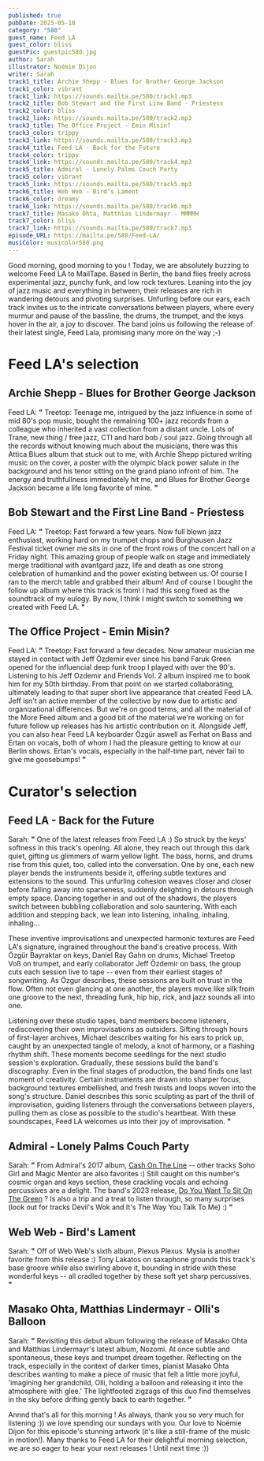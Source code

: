```yaml
---
published: true
pubDate: 2025-05-18
category: "580"
guest_name: Feed LA
guest_color: bliss
guestPic: guestpic580.jpg
author: Sarah
illustrator: Noémie Dijon
writer: Sarah
track1_title: Archie Shepp - Blues for Brother George Jackson
track1_color: vibrant
track1_link: https://sounds.mailta.pe/580/track1.mp3
track2_title: Bob Stewart and the First Line Band - Priestess
track2_color: bliss
track2_link: https://sounds.mailta.pe/580/track2.mp3
track3_title: The Office Project - Emin Misin?
track3_color: trippy
track3_link: https://sounds.mailta.pe/580/track3.mp3
track4_title: Feed LA - Back for the Future
track4_color: trippy
track4_link: https://sounds.mailta.pe/580/track4.mp3
track5_title: Admiral - Lonely Palms Couch Party
track5_color: vibrant
track5_link: https://sounds.mailta.pe/580/track5.mp3
track6_title: Web Web - Bird's Lament
track6_color: dreamy
track6_link: https://sounds.mailta.pe/580/track6.mp3
track7_title: Masako Ohta, Matthias Lindermayr - MMMMH
track7_color: bliss
track7_link: https://sounds.mailta.pe/580/track7.mp3
episode_URL: https://mailta.pe/580/Feed-LA/
musiColor: musicolor580.png
---
```

Good morning, good morning to you ! Today, we are absolutely buzzing to welcome Feed LA to MailTape. Based in Berlin, the band flies freely across experimental jazz, punchy funk, and low rock textures. Leaning into the joy of jazz music and everything in between, their releases are rich in wandering detours and pivoting surprises. Unfurling before our ears, each track invites us to the intricate conversations between players, where every murmur and pause of the bassline, the drums, the trumpet, and the keys hover in the air, a joy to discover. The band joins us following the release of their latest single, Feed Lala, promising many more on the way ;-) 

# Feed LA's selection

## Archie Shepp - Blues for Brother George Jackson

Feed LA: **"** Treetop: Teenage me, intrigued by the jazz influence in some of mid 80's pop music, bought the remaining 100+ jazz records from a colleague who inherited a vast collection from a distant uncle. Lots of Trane, new thing / free jazz, CTI and hard bob / soul jazz. Going through all the records without knowing much about the musicians, there was this Attica Blues album that stuck out to me, with Archie Shepp pictured writing music on the cover, a poster with the olympic black power salute in the background and his tenor sitting on the grand piano infront of him. The energy and truthfullness immediately hit me, and Blues for Brother George Jackson became a life long favorite of mine. **"** 

## Bob Stewart and the First Line Band - Priestess

Feed LA: **"** Treetop: Fast forward a few years. Now full blown jazz enthusiast, working hard on my trumpet chops and Burghausen Jazz Festival ticket owner me sits in one of the front rows of the concert hall on a Friday night. This amazing group of people walk on stage and immediately merge traditional with avantgard jazz, life and death as one strong celebration of humankind and the power existing between us. Of course I ran to the merch table and grabbed their album! And of course I bought the follow up album where this track is from! I had this song fixed as the soundtrack of my eulogy. By now, I think I might switch to something we created with Feed LA. **"** 

## The Office Project - Emin Misin?

Feed LA: **"** Treetop: Fast forward a few decades. Now amateur musician me stayed in contact with Jeff Özdemir ever since his band Faruk Green opened for the influencial deep funk troop I played with over the 90's. Listening to his Jeff Ozdemir and Friends Vol. 2 album inspired me to book him for my 50th birthday. From that point on we started collaborating, ultimately leading to that super short live appearance that created Feed LA. Jeff isn't an active member of the collective by now due to artistic and organizational differences. But we're on good terms, and all the material of the More Feed album and a good bit of the material we're working on for future follow up releases has his artistic contribution on it. Alongside Jeff, you can also hear Feed LA keyboarder Özgür aswell as Ferhat on Bass and Ertan on vocals, both of whom I had the pleasure getting to know at our Berlin shows. Ertan's vocals, especially in the half-time part, never fail to give me goosebumps! **"** 

# Curator's selection

## Feed LA - Back for the Future

Sarah: **"** One of the latest releases from Feed LA :) So struck by the keys' softness in this track's opening. All alone, they reach out through this dark quiet, gifting us glimmers of warm yellow light. The bass, horns, and drums rise from this quiet, too, called into the conversation. One by one, each new player bends the instruments beside it, offering subtle textures and extensions to the sound. This unfurling cohesion weaves closer and closer before falling away into sparseness, suddenly delighting in detours through empty space. Dancing together in and out of the shadows, the players switch between bubbling collaboration and solo sauntering. With each addition and stepping back, we lean into listening, inhaling, inhaling, inhaling...

These inventive improvisations and unexpected harmonic textures are Feed LA's signature, ingrained throughout the band's creative process. With Özgür Bayraktar on keys, Daniel Ray Gahn on drums, Michael Treetop Voß on trumpet, and early collaborator Jeff Özdemir on bass, the group cuts each session live to tape -- even from their earliest stages of songwriting. As Özgur describes, these sessions are built on trust in the flow. Often not even glancing at one another, the players move like silk from one groove to the next, threading funk, hip hip, rick, and jazz sounds all into one. 

Listening over these studio tapes, band members become listeners, rediscovering their own improvisations as outsiders. Sifting through hours of first-layer archives, Michael describes waiting for his ears to prick up, caught by an unexpected tangle of melody, a knot of harmony, or a flashing rhythm shift. These moments become seedlings for the next studio session's exploration. Gradually, these sessions build the band's discography. Even in the final stages of production, the band finds one last moment of creativity. Certain instruments are drawn into sharper focus, background textures embellished, and fresh twists and loops woven into the song's structure. Daniel describes this sonic sculpting as part of the thrill of improvisation, guiding listeners through the conversations between players, pulling them as close as possible to the studio's heartbeat. With these soundscapes, Feed LA welcomes us into their joy of improvisation. **"** 

## Admiral - Lonely Palms Couch Party

Sarah: **"** From Admiral's 2017 album, [Cash On The Line](https://admiral4.bandcamp.com/album/cash-on-the-line) -- other tracks Soho Girl and Magic Mentor are also favorites :) Still caught on this number's cosmic organ and keys section, these crackling vocals and echoing percussives are a delight. The band's 2023 release, [Do You Want To Sit On The Green](https://admiral4.bandcamp.com/album/do-you-want-to-sit-on-the-green) ? Is also a trip and a treat to listen through, so many surprises (look out for tracks Devil's Wok and It's The Way You Talk To Me) :) **"** 

## Web Web - Bird's Lament

Sarah: **"** Off of Web Web's sixth album, Plexus Plexus. Mysia is another favorite from this release :) Tony Lakatos on saxaphone grounds this track's base groove while also swirling above it, bounding in stride with these wonderful keys -- all cradled together by these soft yet sharp percussives. **"** 

## Masako Ohta, Matthias Lindermayr - Olli's Balloon

Sarah: **"** Revisiting this debut album following the release of Masako Ohta and Matthias Lindermayr's latest album, Nozomi. At once subtle and spontaneous, these keys and trumpet dream together. Reflecting on the track, especially in the context of darker times, pianist Masako Ohta describes wanting to make a piece of music that felt a little more joyful, 'imagining her grandchild, Olli, holding a balloon and releasing it into the atmosphere with glee.' The lightfooted zigzags of this duo find themselves in the sky before drifting gently back to earth together. **"** 

Annnd that's all for this morning ! As always, thank you so very much for listening :)) we love spending our sundays with you. Our love to Noémie Dijon for this episode's stunning artwork (it's like a still-frame of the music in motion!). Many thanks to Feed LA for their delightful morning selection, we are so eager to hear your next releases ! Until next time :))
